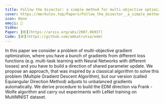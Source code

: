```yaml
---
title: Follow the bisector: a simple method for multi-objective optimization
cover: https://merkulov.top/Papers/Follow_the_bisector__a_simple_method_for_multi-objective_optimization/EDM.svg
icon: None
emoji: 📐
Video: 
Paper: [🕸](https://arxiv.org/abs/2007.06937)
Code: [🕸](https://github.com/amkatrutsa/edm)
---
```


In this paper we consider a problem of multi-objective gradient optimization, where you have a bunch of gradients from different loss functions (e.g. multi-task learning with Neural Networks with different losses) and you have to build a direction of shared parameter update. We propose an approach, that was inspired by a classical algorithm to solve this problem (Multiple Gradient Descent Algorithm), but our version (called Equiangular Direction Method) adjusts to unbalanced gradients automatically. We derive procedure to build the EDM direction via Frank - Wolfe algorithm and carry out experiments with LeNet training on MultiMNIST dataset.
